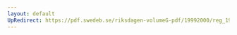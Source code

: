 ```yaml
---
layout: default
UpRedirect: https://pdf.swedeb.se/riksdagen-volumeG-pdf/19992000/reg_19992000/reg_19992000_0037.pdf
---
```

